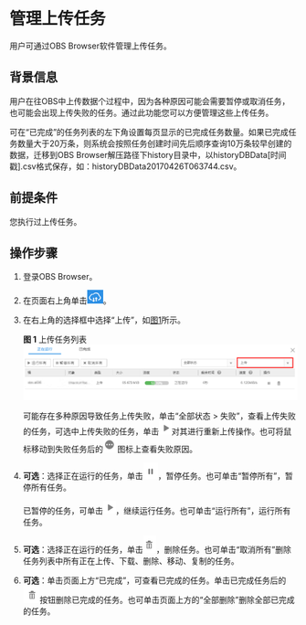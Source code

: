 # 管理上传任务<a name="zh-cn_topic_0045828977"></a>

用户可通过OBS Browser软件管理上传任务。

## 背景信息<a name="s7ceea2546ea641bab338cfd4d4186548"></a>

用户在往OBS中上传数据个过程中，因为各种原因可能会需要暂停或取消任务，也可能会出现上传失败的任务。通过此功能您可以方便管理这些上传任务。

可在“已完成”的任务列表的左下角设置每页显示的已完成任务数量。如果已完成任务数量大于20万条，则系统会按照任务创建时间先后顺序查询10万条较早创建的数据，迁移到OBS Browser解压路径下history目录中，以historyDBData\[时间戳\].csv格式保存，如：historyDBData20170426T063744.csv。

## 前提条件<a name="s33ebac85a8bd4be79ecf9f42a0bed464"></a>

您执行过上传任务。

## 操作步骤<a name="s2e1e8418d7a844de8abe7b9e6c926f07"></a>

1.  登录OBS Browser。
2.  在页面右上角单击![](figures/zh-cn_image_0129289272.png)。
3.  在右上角的选择框中选择“上传”，如[图1](#fig66032460192812)所示。

    **图 1**  上传任务列表<a name="fig66032460192812"></a>  
    ![](figures/上传任务列表.png "上传任务列表")

    可能存在多种原因导致任务上传失败，单击“全部状态 \> 失败”，查看上传失败的任务，可选中上传失败的任务，单击![](figures/zh-cn_image_0129289320.png)对其进行重新上传操作。也可将鼠标移动到失败任务后的![](figures/zh-cn_image_0129288904.png)图标上查看失败原因。

4.  **可选**：选择正在运行的任务，单击![](figures/zh-cn_image_0129289225.png)，暂停任务。也可单击“暂停所有”，暂停所有任务。

    已暂停的任务，可单击![](figures/zh-cn_image_0129289161.png)，继续运行任务。也可单击“运行所有”，运行所有任务。

5.  **可选**：选择正在运行的任务，单击![](figures/zh-cn_image_0129288913.png)，删除任务。也可单击“取消所有”删除任务列表中所有正在上传、下载、删除、移动、复制的任务。
6.  **可选**：单击页面上方“已完成”，可查看已完成的任务。单击已完成任务后的![](figures/zh-cn_image_0129288979.png)按钮删除已完成的任务。也可单击页面上方的“全部删除”删除全部已完成的任务。

